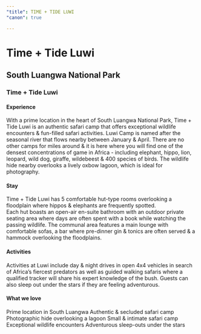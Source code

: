 ```yaml
---
"title": TIME + TIDE LUWI
"canon": true

---
```


# Time + Tide Luwi
## South Luangwa National Park
### Time + Tide Luwi

#### Experience
With a prime location in the heart of South Luangwa National Park, Time + Tide Luwi is an authentic safari camp that offers exceptional wildlife encounters &amp; fun-filled safari activities.
Luwi Camp is named after the seasonal river that flows nearby between January &amp; April.
There are no other camps for miles around &amp; it is here where you will find one of the densest concentrations of game in Africa - including elephant, hippo, lion, leopard, wild dog, giraffe, wildebeest &amp; 400 species of birds.
The wildlife hide nearby overlooks a lively oxbow lagoon, which is ideal for photography.

#### Stay
Time + Tide Luwi has 5 comfortable hut-type rooms overlooking a floodplain where hippos &amp; elephants are frequently spotted.  
Each hut boasts an open-air en-suite bathroom with an outdoor private seating area where days are often spent with a book while watching the passing wildlife.
The communal area features a main lounge with comfortable sofas, a bar where pre-dinner gin &amp; tonics are often served &amp; a hammock overlooking the floodplains.

#### Activities
Activities at Luwi include day &amp; night drives in open 4x4 vehicles in search of Africa’s fiercest predators as well as guided walking safaris where a qualified tracker will share his expert knowledge of the bush. 
Guests can also sleep out under the stars if they are feeling adventurous.


#### What we love
Prime location in South Luangwa
Authentic &amp; secluded safari camp
Photographic hide overlooking a lagoon
Small &amp; intimate safari camp
Exceptional wildlife encounters
Adventurous sleep-outs under the stars